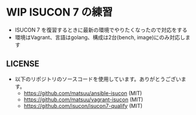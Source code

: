 # WIP ISUCON 7 の練習
- ISUCON 7 を復習するときに最新の環境でやりたくなったので対応をする
- 環境はVagrant、言語はgolang、構成は2台(bench, image)にのみ対応します

## LICENSE
- 以下のリポジトリのソースコードを使用しています。ありがとうございます。
  - https://github.com/matsuu/ansible-isucon (MIT)
  - https://github.com/matsuu/vagrant-isucon (MIT)
  - https://github.com/isucon/isucon7-qualify (MIT)
